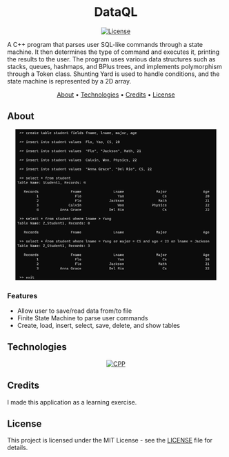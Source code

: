 <div align="center">

# DataQL

[![License][license.io]][license-url]

<p align="left">
A C++ program that parses user SQL-like commands through a state machine. It then determines the type of command and executes it, printing the results to the user. The program uses various data structures such as stacks, queues, hashmaps, and BPlus trees, and implements polymorphism through a Token class. Shunting Yard is used to handle conditions, and the state machine is represented by a 2D array.
</p>

[About](#about) •
[Technologies](#technologies) •
[Credits](#credits) •
[License](#license)

</div>

## About

<div align="center">

<img max-height=350 height=350 alt="Preview of DataQL Application" src="https://raw.githubusercontent.com/rparin/DataQL/main/preview/Preview.png">

</div>

### Features

- Allow user to save/read data from/to file
- Finite State Machine to parse user commands
- Create, load, insert, select, save, delete, and show tables

## Technologies

<div align="center">

[![CPP][cpp.io]][cpp-url]

</div>

## Credits

I made this application as a learning exercise.

## License

This project is licensed under the MIT License - see the [LICENSE][git-license-url] file for details.

<!-- MARKDOWN LINKS & IMAGES -->

[license.io]: https://img.shields.io/badge/license-MIT-blue.svg
[license-url]: https://opensource.org/licenses/MIT
[git-license-url]: https://github.com/rparin/DataQL/blob/main/LICENSE
[cpp.io]: https://img.shields.io/badge/C++-00437c.svg?style=for-the-badge&logo=c%2B%2B
[cpp-url]: https://cplusplus.com/
